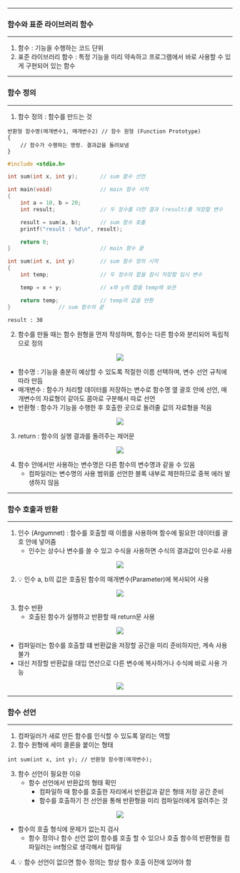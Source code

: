 -----
### 함수와 표준 라이브러리 함수
-----
1. 함수 : 기능을 수행하는 코드 단위
2. 표준 라이브러리 함수 : 특정 기능을 미리 약속하고 프로그램에서 바로 사용할 수 있게 구현되어 있는 함수

-----
### 함수 정의
-----
1. 함수 정의 : 함수를 만드는 것
```
반환형 함수명(매개변수1, 매개변수2) // 함수 원형 (Function Prototype)
{
    // 함수가 수행하는 명령. 결과값을 돌려보냄
}
```
```c
#include <stdio.h>

int sum(int x, int y);       // sum 함수 선언

int main(void)               // main 함수 시작
{
	int a = 10, b = 20;
	int result;              // 두 정수를 더한 결과 (result)를 저장할 변수

	result = sum(a, b);      // sum 함수 호출
	printf("result : %d\n", result);

	return 0;
}                            // main 함수 끝

int sum(int x, int y)        // sum 함수 정의 시작
{
	int temp;                // 두 정수의 합을 잠시 저장할 임시 변수

	temp = x + y;            // x와 y의 합을 temp에 보관

	return temp;             // temp의 값을 반환
}				// sum 함수의 끝
```
```
result : 30
```

2. 함수를 만들 때는 함수 원형을 먼저 작성하며, 함수는 다른 함수와 분리되어 독립적으로 정의
<div align="center">
<img src="https://github.com/user-attachments/assets/cdb02a4b-4ae3-40ed-985a-5adaa11dfb26">
</div>

  - 함수명 : 기능을 충분히 예상할 수 있도록 적절한 이름 선택하며, 변수 선언 규칙에 따라 만듬
  - 매개변수 : 함수가 처리할 데이터를 저장하는 변수로 함수명 옆 괄호 안에 선언, 매개변수의 자료형이 같아도 콤마로 구분해서 따로 선언
  - 반환형 : 함수가 기능을 수행한 후 호출한 곳으로 돌려줄 값의 자료형을 적음
<div align="center">
<img src="https://github.com/user-attachments/assets/6e6b198c-427a-4ab4-963d-a1091bfc2677">
</div>

3. return : 함수의 실행 결과를 돌려주는 제어문
<div align="center">
<img src="https://github.com/user-attachments/assets/f632a633-2997-4735-a297-e3cd5c21483d">
</div>

4. 함수 안에서만 사용하는 변수명은 다른 함수의 변수명과 같을 수 있음
   - 컴파일러는 변수명의 사용 범위를 선언한 블록 내부로 제한하므로 중복 에러 발생하지 않음

-----
### 함수 호출과 반환
-----
1. 인수 (Argumnet) : 함수를 호출할 때 이름을 사용하며 함수에 필요한 데이터를 괄호 안에 넣어줌
   - 인수는 상수나 변수를 쓸 수 있고 수식을 사용하면 수식의 결과값이 인수로 사용
<div align="center">
<img src="https://github.com/user-attachments/assets/7e89c816-5ad1-42ca-bb24-75ceb361c42f">
</div>

2. 💡 인수 a, b의 값은 호출된 함수의 매개변수(Parameter)에 복사되어 사용
<div align="center">
<img src="https://github.com/user-attachments/assets/1cf1ec08-e659-40b7-9df9-47d45942113a">
</div>

3. 함수 반환
   - 호출된 함수가 실행하고 반환할 때 return문 사용
<div align="center">
<img src="https://github.com/user-attachments/assets/f3035325-0f81-454d-a771-9573535a00eb">
</div>

   - 컴파일러는 함수를 호출할 떄 반환값을 저장할 공간을 미리 준비하지만, 계속 사용 불가
   - 대신 저장할 반환값을 대입 연산으로 다른 변수에 복사하거나 수식에 바로 사용 가능
<div align="center">
<img src="https://github.com/user-attachments/assets/f3035325-0f81-454d-a771-9573535a00eb">
</div>

-----
### 함수 선언
-----
1. 컴파일러가 새로 만든 함수를 인식할 수 있도록 알리는 역할
2. 함수 원형에 세미 콜론을 붙이는 형태
```
int sum(int x, int y); // 반환형 함수명(매개변수);
```

3. 함수 선언이 필요한 이유
   - 함수 선언에서 반환값의 형태 확인
     + 컴파일하 때 함수를 호출한 자리에서 반환값과 같은 형태 저장 공간 준비
     + 함수를 호출하기 전 선언을 통해 반환형을 미리 컴파일러에게 알려주는 것
<div align="center">
<img src="https://github.com/user-attachments/assets/eb054a56-d644-43ee-8d54-3216d71dbbee">
</div>

   - 함수의 호출 형식에 문제가 없는지 검사
     + 함수 정의나 함수 선언 없이 함수를 호출 할 수 있으나 호출 함수의 반환형을 컴파일러는 int형으로 생각해서 컴파일
       
4. 💡 함수 선언이 없으면 함수 정의는 항상 함수 호출 이전에 있어야 함
